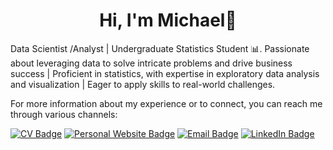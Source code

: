 <h1 align="center">Hi, I'm Michael👋</h2>
 
Data Scientist /Analyst | Undergraduate Statistics Student 📊.
Passionate about leveraging data to solve intricate problems and drive business success | Proficient in statistics, with expertise in exploratory data analysis and visualization | Eager to apply skills to real-world challenges.

For more information about my experience or to connect, you can reach me through various channels:

[![CV Badge](https://img.shields.io/badge/My-CV-critical)](https://mtsop.co/static/media/CV.7eb1fd8f19026f98599e.pdf)
[![Personal Website Badge](https://img.shields.io/badge/mtsop.co-8A2BE2)](https://www.mtsop.co/)
[![Email Badge](https://img.shields.io/badge/-Gmail-D14836?style=flat&logo=gmail&logoColor=white)](mailto:mihalis.tsop@gmail.com)
[![LinkedIn Badge](https://img.shields.io/badge/LinkedIn-0077B5?style=flat&logo=linkedin&logoColor=white)]([https://www.linkedin.com/in/michalis-tsopanoglou-5934a1243/](https://www.linkedin.com/in/michael-tsopanoglou-5934a1243/))



